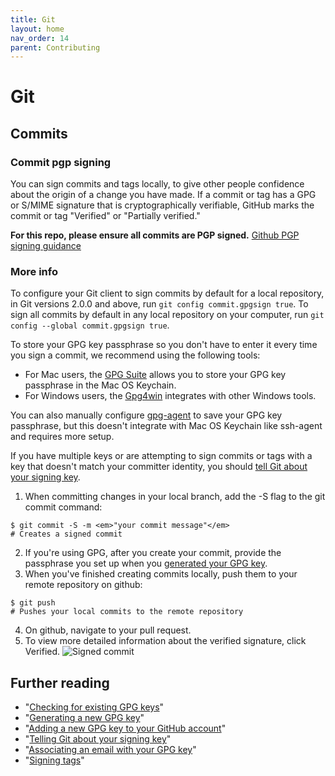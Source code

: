 ```yaml
---
title: Git
layout: home
nav_order: 14
parent: Contributing
---
```




# Git

## Commits

### Commit pgp signing

You can sign commits and tags locally, to give other people confidence about the origin of a change you have made. If a commit or tag has a GPG or S/MIME signature that is cryptographically verifiable, GitHub marks the commit or tag "Verified" or "Partially verified."

**For this repo, please ensure all commits are PGP signed.**
[Github PGP signing guidance](https://docs.github.com/en/authentication/managing-commit-signature-verification/signing-commits)

### More info

To configure your Git client to sign commits by default for a local repository, in Git versions 2.0.0 and above, run `git config commit.gpgsign true`. To sign all commits by default in any local repository on your computer, run `git config --global commit.gpgsign true`.

To store your GPG key passphrase so you don't have to enter it every time you sign a commit, we recommend using the following tools:
  - For Mac users, the [GPG Suite](https://gpgtools.org/) allows you to store your GPG key passphrase in the Mac OS Keychain.
  - For Windows users, the [Gpg4win](https://www.gpg4win.org/) integrates with other Windows tools.

You can also manually configure [gpg-agent](http://linux.die.net/man/1/gpg-agent) to save your GPG key passphrase, but this doesn't integrate with Mac OS Keychain like ssh-agent and requires more setup.


If you have multiple keys or are attempting to sign commits or tags with a key that doesn't match your committer identity, you should [tell Git about your signing key](https://docs.github.com/en/articles/telling-git-about-your-signing-key).

1. When committing changes in your local branch, add the -S flag to the git commit command:
  ```shell
  $ git commit -S -m <em>"your commit message"</em>
  # Creates a signed commit
  ```
2. If you're using GPG, after you create your commit, provide the passphrase you set up when you [generated your GPG key](https://docs.github.com/en/articles/generating-a-new-gpg-key).
3. When you've finished creating commits locally, push them to your remote repository on github:
  ```shell
  $ git push
  # Pushes your local commits to the remote repository
  ```
4. On github, navigate to your pull request.
5. To view more detailed information about the verified signature, click Verified.
![Signed commit](https://docs.github.com/en/assets/images/help/commits/gpg-signed-commit-verified-without-details.png)

## Further reading

* "[Checking for existing GPG keys](https://docs.github.com/en/articles/checking-for-existing-gpg-keys)"
* "[Generating a new GPG key](https://docs.github.com/en/articles/generating-a-new-gpg-key)"
* "[Adding a new GPG key to your GitHub account](https://docs.github.com/en/articles/adding-a-new-gpg-key-to-your-github-account)"
* "[Telling Git about your signing key](https://docs.github.com/en/articles/telling-git-about-your-signing-key)"
* "[Associating an email with your GPG key](https://docs.github.com/en/articles/associating-an-email-with-your-gpg-key)"
* "[Signing tags](https://docs.github.com/en/articles/signing-tags)"